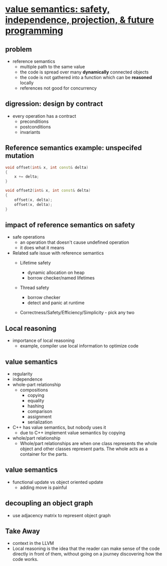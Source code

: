 # [value semantics: safety, independence, projection, & future programming](https://www.youtube.com/watch?v=QthAU-t3PQ4)

## problem
* reference semantics
  * multiple path to the same value 
  * the code is spread over many **dynamically** connected objects
  * the code is not gathered into a function which can be **reasoned** locally
  * references not good for concurrency

## digression: design by contract
  * every operation has a contract
    * preconditions
    * postconditions
    * invariants

## Reference semantics example: unspecifed mutation
```cpp
void offset(int& x, int const& delta)
{
    x += delta;
}

void offset2(int& x, int const& delta)
{
    offset(x, delta);
    offset(x, delta);
}
```

## impact of reference semantics on safety
* safe operations
  * an operation that doesn't cause undefined operation
  * it does what it means
* Related safe issue with reference semantics
  * Lifetime safety
    * dynamic allocation on heap
    * borrow checker/named lifetimes
  * Thread safety
    * borrow checker
    * detect and panic at runtime

  * Correctness/Safety/Efficiency/Simplicity - pick any two

## Local reasoning
* importance of local reasoning
  * example, compiler use local information to optimize code 

## value semantics
* regularity
* independence
* whole-part relationship
  * compositions
    * copying
    * equality
    * hashing
    * comparison
    * assignment
    * serialization
* C++ has value semantics, but nobody uses it
  * due to C++ implement value semantics by copying
* whole/part relationship
  * Whole/part relationships are when one class represents the whole object and other classes represent parts. The whole acts as a container for the parts. 

## value semantics
* functional update vs object oriented update
  * adding move is painful

## decoupling an object graph
* use adjacency matrix to represent object graph

## Take Away
* context in the LLVM
* Local reasoning is the idea that the reader can make sense of the code directly in front of them, without going on a journey discovering how the code works.